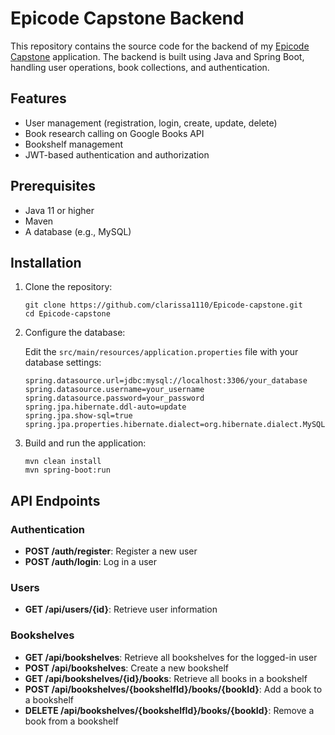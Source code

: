 # Epicode Capstone Backend

This repository contains the source code for the backend of my [Epicode Capstone](https://github.com/clarissa1110/epicode-capstone-frontend) application. The backend is built using Java and Spring Boot, handling user operations, book collections, and authentication.

## Features

- User management (registration, login, create, update, delete)
- Book research calling on Google Books API
- Bookshelf management
- JWT-based authentication and authorization

## Prerequisites

- Java 11 or higher
- Maven
- A database (e.g., MySQL)

## Installation

1. Clone the repository:

    ```
    git clone https://github.com/clarissa1110/Epicode-capstone.git
    cd Epicode-capstone
    ```

2. Configure the database:

    Edit the `src/main/resources/application.properties` file with your database settings:

    ```properties
    spring.datasource.url=jdbc:mysql://localhost:3306/your_database
    spring.datasource.username=your_username
    spring.datasource.password=your_password
    spring.jpa.hibernate.ddl-auto=update
    spring.jpa.show-sql=true
    spring.jpa.properties.hibernate.dialect=org.hibernate.dialect.MySQL5Dialect
    ```

3. Build and run the application:

    ```
    mvn clean install
    mvn spring-boot:run
    ```

## API Endpoints

### Authentication

- **POST /auth/register**: Register a new user
- **POST /auth/login**: Log in a user

### Users

- **GET /api/users/{id}**: Retrieve user information

### Bookshelves

- **GET /api/bookshelves**: Retrieve all bookshelves for the logged-in user
- **POST /api/bookshelves**: Create a new bookshelf
- **GET /api/bookshelves/{id}/books**: Retrieve all books in a bookshelf
- **POST /api/bookshelves/{bookshelfId}/books/{bookId}**: Add a book to a bookshelf
- **DELETE /api/bookshelves/{bookshelfId}/books/{bookId}**: Remove a book from a bookshelf
